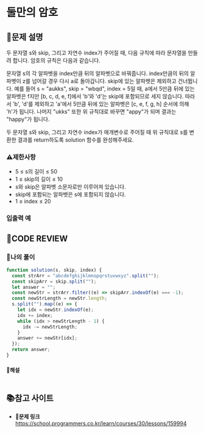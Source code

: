 # 둘만의 암호

## **📝문제 설명**

두 문자열 s와 skip, 그리고 자연수 index가 주어질 때, 다음 규칙에 따라 문자열을 만들려 합니다. 암호의 규칙은 다음과 같습니다.

문자열 s의 각 알파벳을 index만큼 뒤의 알파벳으로 바꿔줍니다.
index만큼의 뒤의 알파벳이 z를 넘어갈 경우 다시 a로 돌아갑니다.
skip에 있는 알파벳은 제외하고 건너뜁니다.
예를 들어 s = "aukks", skip = "wbqd", index = 5일 때, a에서 5만큼 뒤에 있는 알파벳은 f지만 [b, c, d, e, f]에서 'b'와 'd'는 skip에 포함되므로 세지 않습니다. 따라서 'b', 'd'를 제외하고 'a'에서 5만큼 뒤에 있는 알파벳은 [c, e, f, g, h] 순서에 의해 'h'가 됩니다. 나머지 "ukks" 또한 위 규칙대로 바꾸면 "appy"가 되며 결과는 "happy"가 됩니다.

두 문자열 s와 skip, 그리고 자연수 index가 매개변수로 주어질 때 위 규칙대로 s를 변환한 결과를 return하도록 solution 함수를 완성해주세요.

### **⚠제한사항**

- 5 ≤ s의 길이 ≤ 50
- 1 ≤ skip의 길이 ≤ 10
- s와 skip은 알파벳 소문자로만 이루어져 있습니다.
- skip에 포함되는 알파벳은 s에 포함되지 않습니다.
- 1 ≤ index ≤ 20

### **입출력 예**

## **🧐CODE REVIEW**

### **🧾나의 풀이**

```js
function solution(s, skip, index) {
  const strArr = "abcdefghijklmnopqrstuvwxyz".split("");
  const skipArr = skip.split("");
  let answer = "";
  const newStr = strArr.filter((e) => skipArr.indexOf(e) === -1);
  const newStrLength = newStr.length;
  s.split("").map((e) => {
    let idx = newStr.indexOf(e);
    idx += index;
    while (idx > newStrLength - 1) {
      idx -= newStrLength;
    }
    answer += newStr[idx];
  });
  return answer;
}
```

#### **📝해설**

```js

```

## 📚참고 사이트

- **🔗문제 링크**<br/>
  https://school.programmers.co.kr/learn/courses/30/lessons/159994
